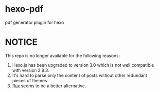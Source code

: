 # hexo-pdf
pdf generator plugin for hexo

# NOTICE
This repo is no longer available for the following reasons:
1. Hexo.js has been upgraded to version 3.0 which is not well compatible with version 2.8.3. 
2. It's hard to parse only the content of posts without other redundant pieces of themes. 
3. [Rux](https://github.com/hit9/rux) seems to be a better alternative. 
